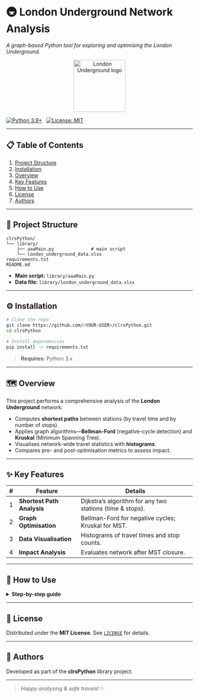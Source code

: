 # 🚇 London Underground Network Analysis
*A graph-based Python tool for exploring and optimising the London Underground.*

<p align="center">
  <img src="https://upload.wikimedia.org/wikipedia/commons/2/2e/London_Underground.svg" width="140" alt="London Underground logo">
</p>

[![Python 3.9+](https://img.shields.io/badge/python-3.9%2B-blue.svg)](#) 
[![License: MIT](https://img.shields.io/badge/license-MIT-lightgrey.svg)](LICENSE)

---

## 📋 Table of Contents
1. [Project Structure](#-project-structure)
2. [Installation](#-installation)
3. [Overview](#-overview)
4. [Key Features](#-key-features)
5. [How to Use](#-how-to-use)
6. [License](#-license)
7. [Authors](#-authors)

---

## 📂 Project Structure
```
clrsPython/
└── library/
    ├── aaaMain.py              # main script
    └── london_underground_data.xlsx
requirements.txt
README.md
```

* **Main script:** `library/aaaMain.py`  
* **Data file:** `library/london_underground_data.xlsx`

---

## ⚙️ Installation
```bash
# Clone the repo
git clone https://github.com/<YOUR-USER>/clrsPython.git
cd clrsPython

# Install dependencies
pip install -r requirements.txt
```
> **Requires:** Python 3.x

---

## 🗺️ Overview
This project performs a comprehensive analysis of the **London Underground** network:

- Computes **shortest paths** between stations (by travel time and by number of stops).
- Applies graph algorithms—**Bellman-Ford** (negative-cycle detection) and **Kruskal** (Minimum Spanning Tree).
- Visualises network-wide travel statistics with **histograms**.
- Compares pre- and post-optimisation metrics to assess impact.

---

## ✨ Key Features
| # | Feature | Details |
|---|---------|---------|
| 1 | **Shortest Path Analysis** | Dijkstra’s algorithm for any two stations (time & stops). |
| 2 | **Graph Optimisation** | Bellman-Ford for negative cycles; Kruskal for MST. |
| 3 | **Data Visualisation** | Histograms of travel times and stop counts. |
| 4 | **Impact Analysis** | Evaluates network after MST closure. |

---

## 🚀 How to Use
<details>
<summary><strong>Step-by-step guide</strong></summary>

1. **Prepare the data**  
   Ensure `london_underground_data.xlsx` contains the columns:  
   `Line`, `Station`, `Connection`, `Time`.

2. **Run the script**
   ```bash
   python library/aaaMain.py
   ```

3. **Enter station names** when prompted, e.g.  
   ```
   Please enter your first station: Victoria
   Please enter your destination station: bank
   ```

4. **View results** in the console:  
   * route, journey time, number of stops  
   * histogram plots of global statistics

5. **Analyse optimisation output** for MST and travel-time changes.

</details>

---

## 📄 License
Distributed under the **MIT License**. See [`LICENSE`](LICENSE) for details.

---

## 👥 Authors
Developed as part of the **clrsPython** library project.

---

> *Happy analysing & safe travels!* ✨
